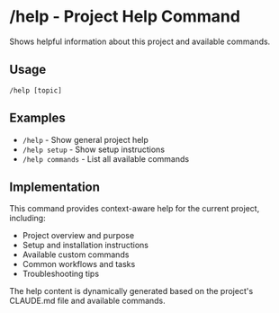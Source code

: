 # /help - Project Help Command

Shows helpful information about this project and available commands.

## Usage
```
/help [topic]
```

## Examples
- `/help` - Show general project help
- `/help setup` - Show setup instructions
- `/help commands` - List all available commands

## Implementation

This command provides context-aware help for the current project, including:

- Project overview and purpose
- Setup and installation instructions
- Available custom commands
- Common workflows and tasks
- Troubleshooting tips

The help content is dynamically generated based on the project's CLAUDE.md file and available commands.